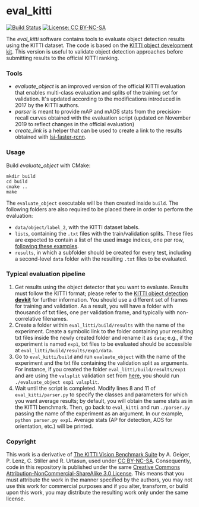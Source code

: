 # eval_kitti #

[![Build Status](https://travis-ci.org/cguindel/eval_kitti.svg?branch=master)](https://travis-ci.org/cguindel/eval_kitti)
[![License: CC BY-NC-SA](https://img.shields.io/badge/License-CC%20BY--NC--SA%203.0-lightgrey.svg)](https://creativecommons.org/licenses/by-nc-sa/3.0/)

The *eval_kitti* software contains tools to evaluate object detection results using the KITTI dataset. The code is based on the [KITTI object development kit](http://www.cvlibs.net/datasets/kitti/eval_object.php). This version is useful to validate object detection approaches before submitting results to the official KITTI ranking.

### Tools ###

* *evaluate_object* is an improved version of the official KITTI evaluation that enables multi-class evaluation and splits of the training set for validation. It's updated according to the modifications introduced in 2017 by the KITTI authors.
* *parser* is meant to provide mAP and mAOS stats from the precision-recall curves obtained with the evaluation script (updated on November 2019 to reflect changes in the official evaluation)
* *create_link* is a helper that can be used to create a link to the results obtained with [lsi-faster-rcnn](https://github.com/cguindel/lsi-faster-rcnn).

### Usage ###
Build *evaluate_object* with CMake:
```
mkdir build
cd build
cmake ..
make
```

The `evaluate_object` executable will be then created inside `build`. The following folders are also required to be placed there in order to perform the evaluation:

* `data/object/label_2`, with the KITTI dataset labels.
* `lists`, containing the  `.txt` files with the train/validation splits. These files are expected to contain a list of the used image indices, one per row, [following these examples](https://github.com/cguindel/lsi-faster-rcnn/tree/master/data/kitti/lists).
* `results`, in which a subfolder should be created for every test, including a second-level `data` folder with the resulting `.txt` files to be evaluated.

### Typical evaluation pipeline ###
1. Get results using the object detector that you want to evaluate. Results must follow the KITTI format; please refer to the [KITTI object detection **devkit**](http://www.cvlibs.net/datasets/kitti/eval_object.php) for further information. You should use a different set of frames for training and validation. As a result, you will have a folder with thousands of txt files, one per validation frame, and typically with non-correlative filenames.
2. Create a folder within `eval_litti/build/results` with the name of the experiment. Create a symbolic link to the folder containing your resulting txt files inside the newly created folder and rename it as `data`; e.g., if the experiment is named `exp1`, txt files to be evaluated should be accessible at `eval_litti/build/results/exp1/data`.
3. Go to `eval_kitti/build` and run `evaluate_object` with the name of the experiment and the txt file containing the validation split as arguments. For instance, if you created the folder `eval_litti/build/results/exp1` and are using the `valsplit` validation set from [here](https://github.com/cguindel/lsi-faster-rcnn/tree/master/data/kitti/lists), you should run ```./evaluate_object exp1 valsplit```.
5. Wait until the script is completed. Modify lines 8 and 11 of `eval_kitti/parser.py` to specify the classes and parameters for which you want average results; by default, you will obtain the same stats as in the KITTI benchmark. Then, go back to `eval_kitti` and run ```./parser.py``` passing the name of the experiment as an argument. In our example, ```python parser.py exp1```. Average stats (AP for detection, AOS for orientation, etc.) will be printed.

### Copyright ###
This work is a derivative of [The KITTI Vision Benchmark Suite](http://www.cvlibs.net/datasets/kitti/eval_object.php) by A. Geiger, P. Lenz, C. Stiller and R. Urtasun, used under [CC BY-NC-SA](https://creativecommons.org/licenses/by-nc-sa/3.0/). Consequently, code in this repository is published under the same [Creative Commons Attribution-NonCommercial-ShareAlike 3.0 License](https://creativecommons.org/licenses/by-nc-sa/3.0/). This means that you must attribute the work in the manner specified by the authors, you may not use this work for commercial purposes and if you alter, transform, or build upon this work, you may distribute the resulting work only under the same license.
